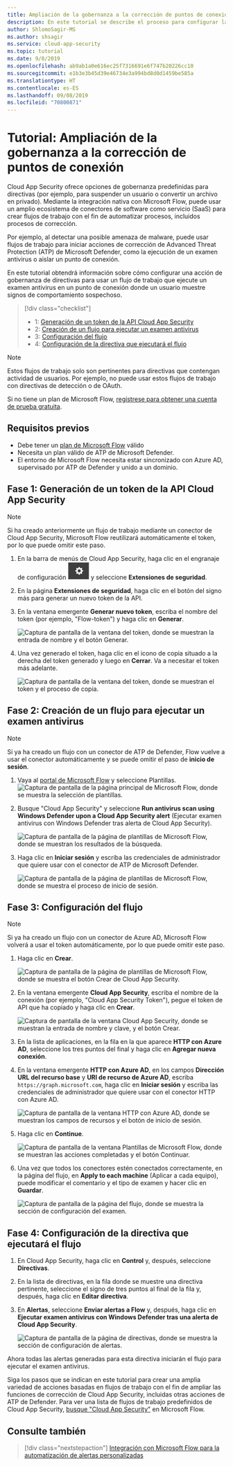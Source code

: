 ```yaml
---
title: Ampliación de la gobernanza a la corrección de puntos de conexión | Microsoft Docs
description: En este tutorial se describe el proceso para configurar las alertas de las directivas de Microsoft Cloud App Security para desencadenar flujos de trabajo de Microsoft Flow y ejecutar acciones de corrección de Advanced Threat Protection de Microsoft Defender.
author: ShlomoSagir-MS
ms.author: shsagir
ms.service: cloud-app-security
ms.topic: tutorial
ms.date: 9/8/2019
ms.openlocfilehash: ab9ab1a0e616ec25f7316691e6f747b20226cc10
ms.sourcegitcommit: e1b3e3b45d39e46734e3a994bd8d0d1459be585a
ms.translationtype: HT
ms.contentlocale: es-ES
ms.lasthandoff: 09/08/2019
ms.locfileid: "70800871"
---
```

# <a name="tutorial-extend-governance-to-endpoint-remediation"></a>Tutorial: Ampliación de la gobernanza a la corrección de puntos de conexión

Cloud App Security ofrece opciones de gobernanza predefinidas para directivas (por ejemplo, para suspender un usuario o convertir un archivo en privado). Mediante la integración nativa con Microsoft Flow, puede usar un amplio ecosistema de conectores de software como servicio (SaaS) para crear flujos de trabajo con el fin de automatizar procesos, incluidos procesos de corrección.

Por ejemplo, al detectar una posible amenaza de malware, puede usar flujos de trabajo para iniciar acciones de corrección de Advanced Threat Protection (ATP) de Microsoft Defender, como la ejecución de un examen antivirus o aislar un punto de conexión.

En este tutorial obtendrá información sobre cómo configurar una acción de gobernanza de directivas para usar un flujo de trabajo que ejecute un examen antivirus en un punto de conexión donde un usuario muestre signos de comportamiento sospechoso.

> [!div class="checklist"]
> * 1: [Generación de un token de la API Cloud App Security](#generate-token)
> * 2: [Creación de un flujo para ejecutar un examen antivirus](#create-flow)
> * 3: [Configuración del flujo](#configure-flow)
> * 4: [Configuración de la directiva que ejecutará el flujo](#configure-policy)

> [!NOTE]
> Estos flujos de trabajo solo son pertinentes para directivas que contengan actividad de usuarios. Por ejemplo, no puede usar estos flujos de trabajo con directivas de detección o de OAuth.

Si no tiene un plan de Microsoft Flow, [regístrese para obtener una cuenta de prueba gratuita](https://flow.microsoft.com/pricing).

## <a name="prerequisites"></a>Requisitos previos

* Debe tener un [plan de Microsoft Flow](https://flow.microsoft.com/pricing) válido
* Necesita un plan válido de ATP de Microsoft Defender.
* El entorno de Microsoft Flow necesita estar sincronizado con Azure AD, supervisado por ATP de Defender y unido a un dominio.

## Fase 1: Generación de un token de la API Cloud App Security<a name="generate-token"></a>

> [!NOTE]
> Si ha creado anteriormente un flujo de trabajo mediante un conector de Cloud App Security, Microsoft Flow reutilizará automáticamente el token, por lo que puede omitir este paso.

1. En la barra de menús de Cloud App Security, haga clic en el engranaje de configuración ![icono de configuración](./media/settings-icon.png "icono de configuración") y seleccione **Extensiones de seguridad**.

1. En la página **Extensiones de seguridad**, haga clic en el botón del signo más para generar un nuevo token de la API.
1. En la ventana emergente **Generar nuevo token**, escriba el nombre del token (por ejemplo, "Flow-token") y haga clic en **Generar**.

    ![Captura de pantalla de la ventana del token, donde se muestran la entrada de nombre y el botón Generar.](media/tutorial-flow-token-generate.png)
1. Una vez generado el token, haga clic en el icono de copia situado a la derecha del token generado y luego en **Cerrar**. Va a necesitar el token más adelante.

    ![Captura de pantalla de la ventana del token, donde se muestran el token y el proceso de copia.](media/tutorial-flow-token-copy.png)

## Fase 2: Creación de un flujo para ejecutar un examen antivirus<a name="create-flow"></a>

> [!NOTE]
> Si ya ha creado un flujo con un conector de ATP de Defender, Flow vuelve a usar el conector automáticamente y se puede omitir el paso de **inicio de sesión**.

1. Vaya al [portal de Microsoft Flow](https://flow.microsoft.com/) y seleccione Plantillas.
    ![Captura de pantalla de la página principal de Microsoft Flow, donde se muestra la selección de plantillas.](media/tutorial-flow-templates.png)

1. Busque "Cloud App Security" y seleccione **Run antivirus scan using Windows Defender upon a Cloud App Security alert** (Ejecutar examen antivirus con Windows Defender tras alerta de Cloud App Security).

    ![Captura de pantalla de la página de plantillas de Microsoft Flow, donde se muestran los resultados de la búsqueda.](media/tutorial-flow-templates-search.png)

1. Haga clic en **Iniciar sesión** y escriba las credenciales de administrador que quiere usar con el conector de ATP de Microsoft Defender.

    ![Captura de pantalla de la página de plantillas de Microsoft Flow, donde se muestra el proceso de inicio de sesión.](media/tutorial-flow-templates-signin.png)

## Fase 3: Configuración del flujo<a name="configure-flow"></a>

> [!NOTE]
> Si ya ha creado un flujo con un conector de Azure AD, Microsoft Flow volverá a usar el token automáticamente, por lo que puede omitir este paso.

1. Haga clic en **Crear**.

    ![Captura de pantalla de la página de plantillas de Microsoft Flow, donde se muestra el botón Crear de Cloud App Security.](media/tutorial-flow-templates-create.png)

1. En la ventana emergente **Cloud App Security**, escriba el nombre de la conexión (por ejemplo, "Cloud App Security Token"), pegue el token de API que ha copiado y haga clic en **Crear**.

    ![Captura de pantalla de la ventana Cloud App Security, donde se muestran la entrada de nombre y clave, y el botón Crear.](media/tutorial-flow-templates-create-window.png)

1. En la lista de aplicaciones, en la fila en la que aparece **HTTP con Azure AD**, seleccione los tres puntos del final y haga clic en **Agregar nueva conexión**.

1. En la ventana emergente **HTTP con Azure AD**, en los campos **Dirección URL del recurso base** y **URI de recurso de Azure AD**, escriba `https://graph.microsoft.com`, haga clic en **Iniciar sesión** y escriba las credenciales de administrador que quiere usar con el conector HTTP con Azure AD.

    ![Captura de pantalla de la ventana HTTP con Azure AD, donde se muestran los campos de recursos y el botón de inicio de sesión.](media/tutorial-flow-templates-azure.png)

1. Haga clic en **Continue**.

    ![Captura de pantalla de la ventana Plantillas de Microsoft Flow, donde se muestran las acciones completadas y el botón Continuar.](media/tutorial-flow-templates-continue.png)

1. Una vez que todos los conectores estén conectados correctamente, en la página del flujo, en **Apply to each machine** (Aplicar a cada equipo), puede modificar el comentario y el tipo de examen y hacer clic en **Guardar**.

    ![Captura de pantalla de la página del flujo, donde se muestra la sección de configuración del examen.](media/tutorial-flow-templates-scan.png)

## Fase 4: Configuración de la directiva que ejecutará el flujo<a name="configure-policy"></a>

1. En Cloud App Security, haga clic en **Control** y, después, seleccione **Directivas**.

1. En la lista de directivas, en la fila donde se muestre una directiva pertinente, seleccione el signo de tres puntos al final de la fila y, después, haga clic en **Editar directiva**.

1. En **Alertas**, seleccione **Enviar alertas a Flow** y, después, haga clic en **Ejecutar examen antivirus con Windows Defender tras una alerta de Cloud App Security**.

    ![Captura de pantalla de la página de directivas, donde se muestra la sección de configuración de alertas.](media/tutorial-flow-templates-alerts.png)

Ahora todas las alertas generadas para esta directiva iniciarán el flujo para ejecutar el examen antivirus.

Siga los pasos que se indican en este tutorial para crear una amplia variedad de acciones basadas en flujos de trabajo con el fin de ampliar las funciones de corrección de Cloud App Security, incluidas otras acciones de ATP de Defender. Para ver una lista de flujos de trabajo predefinidos de Cloud App Security, [busque "Cloud App Security"](https://go.microsoft.com/fwlink/?linkid=2102574) en Microsoft Flow.

## <a name="see-also"></a>Consulte también

> [!div class="nextstepaction"]
[Integración con Microsoft Flow para la automatización de alertas personalizadas](flow-integration.md)

